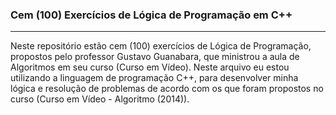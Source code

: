 ### Cem (100) Exercícios de Lógica de Programação em C++
***
Neste repositório estão cem (100) exercícios de Lógica de Programação, propostos pelo professor Gustavo Guanabara, que ministrou a aula de Algoritmos em seu curso (Curso em Vídeo). Neste arquivo eu estou utilizando a linguagem de programação C++, para desenvolver minha lógica e resolução de problemas 
de acordo com os que foram propostos no curso (Curso em Vídeo - Algoritmo (2014)).

